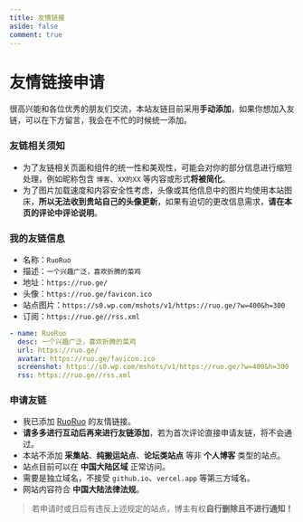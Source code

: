 ```yaml
---
title: 友情链接
aside: false
comment: true
---
```


<script setup>
import Link from "@/views/Link.vue";
</script>

<Link />

# 友情链接申请

很高兴能和各位优秀的朋友们交流，本站友链目前采用**手动添加**，如果你想加入友链，可以在下方留言，我会在不忙的时候统一添加。

### 友链相关须知

- 为了友链相关页面和组件的统一性和美观性，可能会对你的部分信息进行缩短处理，例如昵称包含 `博客`、`XX的XX` 等内容或形式**将被简化**。
- 为了图片加载速度和内容安全性考虑，头像或其他信息中的图片均使用本站图床，**所以无法收到贵站自己的头像更新**，如果有迫切的更改信息需求，**请在本页的评论中评论说明**。

### 我的友链信息

- 名称：`RuoRuo`
- 描述：`一个兴趣广泛，喜欢折腾的菜鸡`
- 地址：`https://ruo.ge/`
- 头像：`https://ruo.ge/favicon.ico`
- 站点图片：`https://s0.wp.com/mshots/v1/https://ruo.ge/?w=400&h=300`
- 订阅：`https://ruo.ge//rss.xml`

```yml
- name: RuoRuo
  desc: 一个兴趣广泛，喜欢折腾的菜鸡
  url: https://ruo.ge/
  avatar: https://ruo.ge/favicon.ico
  screenshot: https://s0.wp.com/mshots/v1/https://ruo.ge/?w=400&h=300
  rss: https://ruo.ge//rss.xml
```

### 申请友链

- 我已添加 [RuoRuo](https://ruo.ge/) 的友情链接。
- **请多多进行互动后再来进行友链添加**，若为首次评论直接申请友链，将不会通过。
- 本站不添加 **采集站**、**纯搬运站点**、**论坛类站点** 等非 **个人博客** 类型的站点。
- 站点目前可以在 **中国大陆区域** 正常访问。
- 需要是独立域名，不接受 `github.io`、`vercel.app` 等第三方域名。
- 网站内容符合 **中国大陆法律法规**。

> 若申请时或日后有违反上述规定的站点，博主有权**自行删除且不进行通知！**
